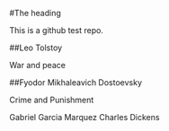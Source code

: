 #The heading

This is a github test repo.

##Leo Tolstoy

War and peace

##Fyodor Mikhaleavich Dostoevsky

Crime and Punishment


Gabriel Garcia Marquez
Charles Dickens
